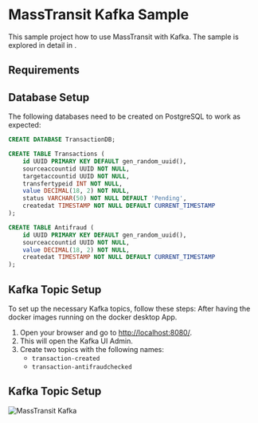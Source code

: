 # MassTransit Kafka Sample

This sample project how to use MassTransit with Kafka. The sample is explored in detail in .

## Requirements

## Database Setup

The following databases need to be created on PostgreSQL to work as expected:

```sql
CREATE DATABASE TransactionDB;

CREATE TABLE Transactions (
    id UUID PRIMARY KEY DEFAULT gen_random_uuid(),
    sourceaccountid UUID NOT NULL,
    targetaccountid UUID NOT NULL,
    transfertypeid INT NOT NULL,
    value DECIMAL(18, 2) NOT NULL,
    status VARCHAR(50) NOT NULL DEFAULT 'Pending',
    createdat TIMESTAMP NOT NULL DEFAULT CURRENT_TIMESTAMP
);

CREATE TABLE Antifraud (
    id UUID PRIMARY KEY DEFAULT gen_random_uuid(),
    sourceaccountid UUID NOT NULL,
    value DECIMAL(18, 2) NOT NULL,
    createdat TIMESTAMP NOT NULL DEFAULT CURRENT_TIMESTAMP
);
```

## Kafka Topic Setup

To set up the necessary Kafka topics, follow these steps:
After having the docker images running on the docker desktop App.

1. Open your browser and go to [http://localhost:8080/](http://localhost:8080/).
2. This will open the Kafka UI Admin.
3. Create two topics with the following names:
    - `transaction-created`
    - `transaction-antifraudchecked`


## Kafka Topic Setup

![MassTransit Kafka](./YapeDiagram.png)




